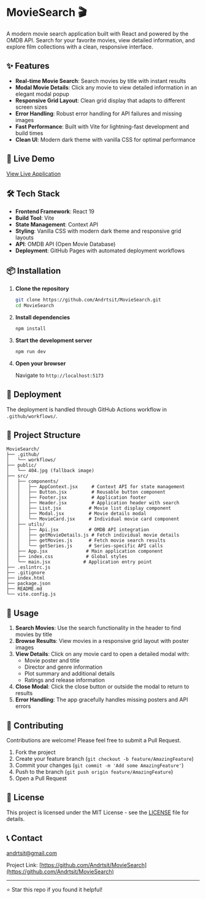 # MovieSearch 🎬

A modern movie search application built with React and powered by the OMDB API. Search for your favorite movies, view detailed information, and explore film collections with a clean, responsive interface.

## ✨ Features

- **Real-time Movie Search**: Search movies by title with instant results
- **Modal Movie Details**: Click any movie to view detailed information in an elegant modal popup
- **Responsive Grid Layout**: Clean grid display that adapts to different screen sizes
- **Error Handling**: Robust error handling for API failures and missing images
- **Fast Performance**: Built with Vite for lightning-fast development and build times
- **Clean UI**: Modern dark theme with vanilla CSS for optimal performance

## 🚀 Live Demo

[View Live Application](https://andrtsit.github.io/MovieSearch/)

## 🛠️ Tech Stack

- **Frontend Framework**: React 19
- **Build Tool**: Vite
- **State Management**: Context API
- **Styling**: Vanilla CSS with modern dark theme and responsive grid layouts
- **API**: OMDB API (Open Movie Database)
- **Deployment**: GitHub Pages with automated deployment workflows

## 📦 Installation

1. **Clone the repository**

   ```bash
   git clone https://github.com/Andrtsit/MovieSearch.git
   cd MovieSearch
   ```

2. **Install dependencies**

   ```bash
   npm install
   ```

3. **Start the development server**

   ```bash
   npm run dev
   ```

4. **Open your browser**

   Navigate to `http://localhost:5173`

## 🚀 Deployment

The deployment is handled through GitHub Actions workflow in `.github/workflows/`.

## 📁 Project Structure

```
MovieSearch/
├── .github/
│   └── workflows/
├── public/
│   └── 404.jpg (fallback image)
├── src/
│   ├── components/
│   │   ├── AppContext.jsx     # Context API for state management
│   │   ├── Button.jsx         # Reusable button component
│   │   ├── Footer.jsx         # Application footer
│   │   ├── Header.jsx         # Application header with search
│   │   ├── List.jsx          # Movie list display component
│   │   ├── Modal.jsx         # Movie details modal
│   │   └── MovieCard.jsx     # Individual movie card component
│   ├── utils/
│   │   ├── Api.jsx           # OMDB API integration
│   │   ├── getMovieDetails.js # Fetch individual movie details
│   │   ├── getMovies.js      # Fetch movie search results
│   │   └── getSeries.js      # Series-specific API calls
│   ├── App.jsx              # Main application component
│   ├── index.css            # Global styles
│   └── main.jsx            # Application entry point
├── .eslintrc.js
├── .gitignore
├── index.html
├── package.json
├── README.md
└── vite.config.js
```

## 🎯 Usage

1. **Search Movies**: Use the search functionality in the header to find movies by title
2. **Browse Results**: View movies in a responsive grid layout with poster images
3. **View Details**: Click on any movie card to open a detailed modal with:
   - Movie poster and title
   - Director and genre information
   - Plot summary and additional details
   - Ratings and release information
4. **Close Modal**: Click the close button or outside the modal to return to results
5. **Error Handling**: The app gracefully handles missing posters and API errors

## 🤝 Contributing

Contributions are welcome! Please feel free to submit a Pull Request.

1. Fork the project
2. Create your feature branch (`git checkout -b feature/AmazingFeature`)
3. Commit your changes (`git commit -m 'Add some AmazingFeature'`)
4. Push to the branch (`git push origin feature/AmazingFeature`)
5. Open a Pull Request

## 📄 License

This project is licensed under the MIT License - see the [LICENSE](LICENSE) file for details.

## 📞 Contact

andrtsit@gmail.com

Project Link: [https://github.com/Andrtsit/MovieSearch](https://github.com/Andrtsit/MovieSearch)

---

⭐ Star this repo if you found it helpful!
